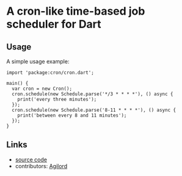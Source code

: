 # A cron-like time-based job scheduler for Dart 

## Usage

A simple usage example:

    import 'package:cron/cron.dart';

    main() {
      var cron = new Cron();
      cron.schedule(new Schedule.parse('*/3 * * * *'), () async {
        print('every three minutes');
      });
      cron.schedule(new Schedule.parse('8-11 * * * *'), () async {
        print('between every 8 and 11 minutes');
      });
    }

## Links

- [source code][source]
- contributors: [Agilord][agilord]

[source]: https://github.com/agilord/cron
[agilord]: https://www.agilord.com/
